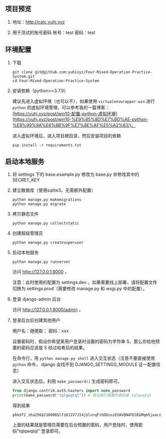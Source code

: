 ## 项目预览

1. 地址：http://calc.yuhi.xyz

2. 用于测试的账号密码
    账号：test
    密码：test

## 环境配置

1. 下载

    ```
    git clone git@github.com:yuhixyz/Four-Mixed-Operation-Practice-System.git
    cd Four-Mixed-Operation-Practice-System
    ```

2. 安装依赖（python>=3.7.9）

    建议先进入虚拟环境（也可以不），如果使用 `virtualenvwrapper-win` 进行 `python` 的虚拟环境管理，可以参考我的一篇博客：[https://yuhi.xyz/post/win10-配置-python-虚拟环境](https://yuhi.xyz/post/win10-%E9%85%8D%E7%BD%AE-python-%E8%99%9A%E6%8B%9F%E7%8E%AF%E5%A2%83/)。
    
    进入虚拟环境后，进入项目根目录，然后安装项目的依赖
    
    ```
    pip install -r requirements.txt
    ```

## 启动本地服务

1. 将 settings 下的 base.example.py 修改为 base.py 并修改其中的 SECRET_KEY

2. 建立数据库（使用sqlite3，无需额外配置）
    
    ```
    python manage.py makemigrations
    python manage.py migrate
    ```

2. 拷贝静态文件
    
    ```
    python manage.py collectstatic
    ```

3. 创建超级管理员

    ```
    python manage.py createsuperuser
    ```

4. 启动本地服务

    ```
    python manage.py runserver
    ```

    访问 http://127.0.0.1:8000 。

    注意：此时使用的配置为 settings.dev 。如果需要线上部署，请将配置文件切换为 settings.prod（需要修改 manage.py 和 wsgi.py 中的配置）。

5. 登录 django-admin 后台
    
    访问 http://127.0.0.1:8000/admin 。

6. 登录后台后创建其他用户

    用户名：随便取； 密码：xxx
    
    设置密码时，假设你希望某用户登录时设置的密码为字符串 S，那么你给他预置的密码应该是 S 经过哈希后的结果。

    在命令行，用 `python manage.py shell` 进入交互状态（注意不要直接使用 `python` 命令， django 会找不到 DJANGO_SETTINGS_MODULE 这一配置信息）

    进入交互状态后，利用 `make_password()` 生成密码即可。

    ```python
    from django.contrib.auth.hashers import make_password 
    print(make_password("tqlqwqtql")) # 假设我们需要的密码是 tqlqwqtql
    ```
    
    得到结果 
    ```
    pbkdf2_sha256$216000$lfz8J1V7JI4j$lvnqFihDDzuiEVAVQN4FD3EGMqm5juaczN1B4lLDgVw=
    ```

    上面的结果就是管理员需要在后台预置的密码，用户登陆时，使用密码"tqlqwqtql" 登录即可。